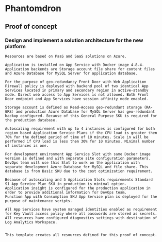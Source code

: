 # Phantomdron
## Proof of concept
### Design and implement a solution architecture for the new platform
    Resources are based on PaaS and SaaS solutions on Azure.

    Application is installed on App Service with Docker image 4.8.4. Application backends are Storage account file share for content files and Azure Database for MySQL Server for application database.

    For the purpose of geo-redundancy Front Door with Web Application Firewall policy is deployed with backend pool of two identical App Services located in primary and secondary region in active-standby mode. Direct web access to App Services is not allowed. Both Front Door endpoint and App Services have session affinity mode enabled.

    Storage account is defined as Read-Access geo-redundant storage (RA-GRS) and production Azure Database for MySQL Server has geo-redundant backup configured. Because of this General Purpose SKU is required for the production database.

    Autoscaling requirement with up to 4 instances is configured for both region based Application Service Plans if the CPU load is greater then 70% for the defined period of time of 10 minutes. Scale in will be performed if CPU load is less then 30% for 10 minutes. Minimal number of instances is one.

    For development environment App Service Slot with same Docker image version is defined and with separate site configuration parameters. DevOps team will use this Slot to work on the application with separate development Azure Database for MySQL and file share. This database is from Basic SKU due to the cost optimization requirement.

    Because of autoscaling and 5 Application Slots requirements Standard S1 App Service Plan SKU in production is minimal option.
    Application insight is configured for the production application in order to provide additional information for DevOps team.
    Function App with Consumption SKU App Service plan is deployed for the purpose of maintenance scripts.

    All App Services have system managed identities enabled as requirement for Key Vault access policy where all passwords are stored as secrets. All resources have configured diagnostics settings with destination of Log Analytics Workspace.


    This template creates all resources defined for this proof of concept.
